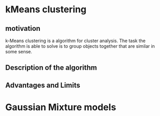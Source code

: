# kMeans clustering

## motivation
k-Means clustering is a algorithm for cluster analysis. The task the algorithm
is able to solve is to group objects together that are similar in some sense.

## Description of the algorithm

## Advantages and Limits

# Gaussian Mixture models
##
